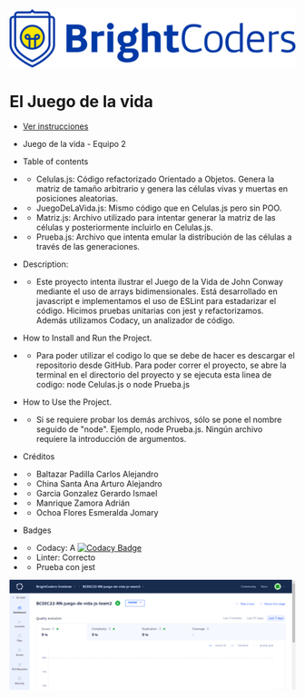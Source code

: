 
![BrightCoders Logo](img/logo.png)

# El Juego de la vida
- [Ver instrucciones](./instructions.md)

- Juego de la vida - Equipo 2

- Table of contents
- - Celulas.js: Código refactorizado Orientado a Objetos. Genera la matriz de tamaño arbitrario y genera las células vivas y muertas en posiciones aleatorias.
- - JuegoDeLaVida.js: Mismo código que en Celulas.js pero sin POO.
- - Matriz.js: Archivo utilizado para intentar generar la matriz de las células y posteriormente incluirlo en Celulas.js.
- - Prueba.js: Archivo que intenta emular la distribución de las células a través de las generaciones.

- Description:
- - Este proyecto intenta ilustrar el Juego de la Vida de John Conway mediante el uso de arrays bidimensionales. Está desarrollado en javascript e implementamos el uso de ESLint para estadarizar el código. Hicimos pruebas unitarias con jest y refactorizamos. Además utilizamos Codacy, un analizador de código.

- How to Install and Run the Project.
- - Para poder utilizar el codigo lo que se debe de hacer es descargar el repositorio desde GitHub. Para poder correr el proyecto, se abre la terminal en el directorio del proyecto y se ejecuta esta linea de codigo: node Celulas.js o node Prueba.js

- How to Use the Project. 
- - Si se requiere probar los demás archivos, sólo se pone el nombre seguido de "node". Ejemplo, node Prueba.js. Ningún archivo requiere la introducción de argumentos.

-  Créditos
- - Baltazar Padilla Carlos Alejandro
- - China Santa Ana Arturo Alejandro
- - Garcia Gonzalez Gerardo Ismael
- - Manrique Zamora Adrián
- - Ochoa Flores Esmeralda Jomary

- Badges
- - Codacy: A [![Codacy Badge](https://app.codacy.com/project/badge/Grade/a82002fc5bd54377a7602409969e8f0a)](https://www.codacy.com/gh/BrightCoders-Institute/BCDIC22-RN-juego-de-vida-js-team2/dashboard?utm_source=github.com&amp;utm_medium=referral&amp;utm_content=BrightCoders-Institute/BCDIC22-RN-juego-de-vida-js-team2&amp;utm_campaign=Badge_Grade)
- - Linter: Correcto
- - Prueba con jest

![Puntuación de Codacy](img/Codacy-Team2.png)